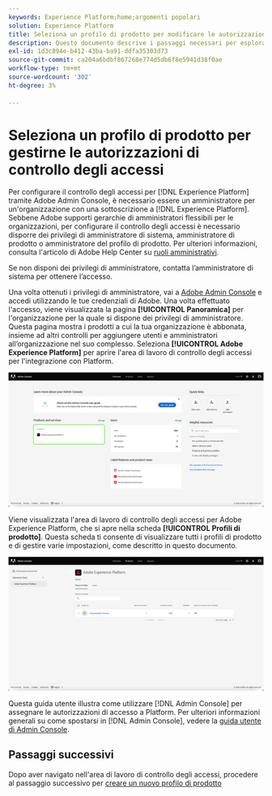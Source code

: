 ```yaml
---
keywords: Experience Platform;home;argomenti popolari
solution: Experience Platform
title: Seleziona un profilo di prodotto per modificare le autorizzazioni di controllo degli accessi
description: Questo documento descrive i passaggi necessari per esplorare l’area di lavoro di controllo degli accessi. Per configurare il controllo degli accessi, ad Experience Platform tramite Adobe Admin Console, è necessario essere un amministratore per un'organizzazione che dispone di una sottoscrizione ad Experience Platform.
exl-id: 1d3c894e-b412-43ba-ba91-ddfa35303d73
source-git-commit: ca204a6bdbf867268e774d5db6f8e5941d38f0ae
workflow-type: tm+mt
source-wordcount: '302'
ht-degree: 3%

---
```


# Seleziona un profilo di prodotto per gestirne le autorizzazioni di controllo degli accessi

Per configurare il controllo degli accessi per [!DNL Experience Platform] tramite Adobe Admin Console, è necessario essere un amministratore per un&#39;organizzazione con una sottoscrizione a [!DNL Experience Platform]. Sebbene Adobe supporti gerarchie di amministratori flessibili per le organizzazioni, per configurare il controllo degli accessi è necessario disporre dei privilegi di amministratore di sistema, amministratore di prodotto o amministratore del profilo di prodotto. Per ulteriori informazioni, consulta l&#39;articolo di Adobe Help Center su [ruoli amministrativi](https://helpx.adobe.com/it/enterprise/using/admin-roles.html).

Se non disponi dei privilegi di amministratore, contatta l’amministratore di sistema per ottenere l’accesso.

Una volta ottenuti i privilegi di amministratore, vai a [Adobe Admin Console](https://adminconsole.adobe.com) e accedi utilizzando le tue credenziali di Adobe. Una volta effettuato l&#39;accesso, viene visualizzata la pagina **[!UICONTROL Panoramica]** per l&#39;organizzazione per la quale si dispone dei privilegi di amministratore. Questa pagina mostra i prodotti a cui la tua organizzazione è abbonata, insieme ad altri controlli per aggiungere utenti e amministratori all’organizzazione nel suo complesso. Seleziona **[!UICONTROL Adobe Experience Platform]** per aprire l&#39;area di lavoro di controllo degli accessi per l&#39;integrazione con Platform.

![select-product](../images/select-product.png)

Viene visualizzata l&#39;area di lavoro di controllo degli accessi per Adobe Experience Platform, che si apre nella scheda **[!UICONTROL Profili di prodotto]**. Questa scheda ti consente di visualizzare tutti i profili di prodotto e di gestire varie impostazioni, come descritto in questo documento.

![select-product-profile](../images/select-product-profile.png)

Questa guida utente illustra come utilizzare [!DNL Admin Console] per assegnare le autorizzazioni di accesso a Platform. Per ulteriori informazioni generali su come spostarsi in [!DNL Admin Console], vedere la [guida utente di Admin Console](https://helpx.adobe.com/it/enterprise/using/admin-console.html).

## Passaggi successivi

Dopo aver navigato nell&#39;area di lavoro di controllo degli accessi, procedere al passaggio successivo per [creare un nuovo profilo di prodotto](create-profile.md)

